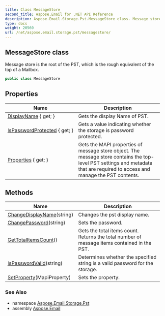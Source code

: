```yaml
---
title: Class MessageStore
second_title: Aspose.Email for .NET API Reference
description: Aspose.Email.Storage.Pst.MessageStore class. Message store is the root of the PST which is the rough equivalent of the top of a Mailbox
type: docs
weight: 20560
url: /net/aspose.email.storage.pst/messagestore/
---
```

## MessageStore class

Message store is the root of the PST, which is the rough equivalent of the top of a Mailbox.

```csharp
public class MessageStore
```

## Properties

| Name | Description |
| --- | --- |
| [DisplayName](../../aspose.email.storage.pst/messagestore/displayname/) { get; } | Gets the display Name of PST. |
| [IsPasswordProtected](../../aspose.email.storage.pst/messagestore/ispasswordprotected/) { get; } | Gets a value indicating whether the storage is password protected. |
| [Properties](../../aspose.email.storage.pst/messagestore/properties/) { get; } | Gets the MAPI properties of message store object. The message store contains the top-level PST settings and metadata that are required to access and manage the PST contents. |

## Methods

| Name | Description |
| --- | --- |
| [ChangeDisplayName](../../aspose.email.storage.pst/messagestore/changedisplayname/)(string) | Changes the pst display name. |
| [ChangePassword](../../aspose.email.storage.pst/messagestore/changepassword/)(string) | Sets the password. |
| [GetTotalItemsCount](../../aspose.email.storage.pst/messagestore/gettotalitemscount/)() | Gets the total items count. Returns the total number of message items contained in the PST. |
| [IsPasswordValid](../../aspose.email.storage.pst/messagestore/ispasswordvalid/)(string) | Determines whether the specified string is a valid password for the storage. |
| [SetProperty](../../aspose.email.storage.pst/messagestore/setproperty/)(MapiProperty) | Sets the property. |

### See Also

* namespace [Aspose.Email.Storage.Pst](../../aspose.email.storage.pst/)
* assembly [Aspose.Email](../../)


